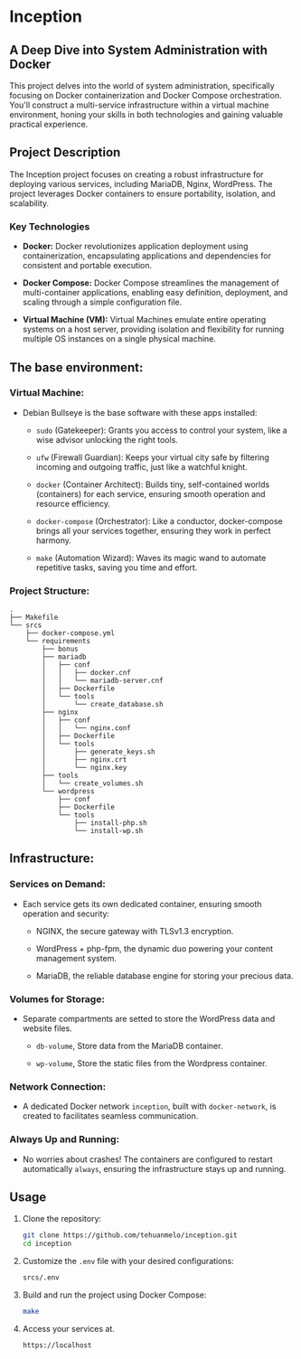 # Inception

## A Deep Dive into System Administration with Docker

This project delves into the world of system administration, specifically focusing on Docker containerization and Docker Compose orchestration. You'll construct a multi-service infrastructure within a virtual machine environment, honing your skills in both technologies and gaining valuable practical experience.

## Project Description
The Inception project focuses on creating a robust infrastructure for deploying various services, including MariaDB, Nginx, WordPress. The project leverages Docker containers to ensure portability, isolation, and scalability.


### Key Technologies

* **Docker:** Docker revolutionizes application deployment using containerization, encapsulating applications and dependencies for consistent and portable execution.

* **Docker Compose:** Docker Compose streamlines the management of multi-container applications, enabling easy definition, deployment, and scaling through a simple configuration file.

* **Virtual Machine (VM):** Virtual Machines emulate entire operating systems on a host server, providing isolation and flexibility for running multiple OS instances on a single physical machine.


## The base environment:

### Virtual Machine:
* Debian Bullseye is the base software with these apps installed:

    - `sudo` (Gatekeeper): Grants you access to control your system, like a wise advisor unlocking the right tools.

    - `ufw` (Firewall Guardian): Keeps your virtual city safe by filtering incoming and outgoing traffic, just like a watchful knight.

    - `docker` (Container Architect): Builds tiny, self-contained worlds (containers) for each service, ensuring smooth operation and resource efficiency.

    - `docker-compose` (Orchestrator): Like a conductor, docker-compose brings all your services together, ensuring they work in perfect harmony.

    - `make` (Automation Wizard): Waves its magic wand to automate repetitive tasks, saving you time and effort. 

### Project Structure:

```
.
├── Makefile
└── srcs
    ├── docker-compose.yml
    └── requirements
        ├── bonus
        ├── mariadb
        │   ├── conf
        │   │   ├── docker.cnf
        │   │   └── mariadb-server.cnf
        │   ├── Dockerfile
        │   └── tools
        │       └── create_database.sh
        ├── nginx
        │   ├── conf
        │   │   └── nginx.conf
        │   ├── Dockerfile
        │   └── tools
        │       ├── generate_keys.sh
        │       ├── nginx.crt
        │       └── nginx.key
        ├── tools
        │   └── create_volumes.sh
        └── wordpress
            ├── conf
            ├── Dockerfile
            └── tools
                ├── install-php.sh
                └── install-wp.sh
```

## Infrastructure:

### Services on Demand:
* Each service gets its own dedicated container, ensuring smooth operation and security:

    - NGINX, the secure gateway with TLSv1.3 encryption. 

    - WordPress + php-fpm, the dynamic duo powering your content management system. 

    - MariaDB, the reliable database engine for storing your precious data. 

### Volumes for Storage:
* Separate compartments are setted to store the WordPress data and website files.

    - `db-volume`, Store data from the MariaDB container.

    - `wp-volume`, Store the static files from the Wordpress container.


### Network Connection: 
* A dedicated Docker network `inception`, built with `docker-network`, is created to facilitates seamless communication.

### Always Up and Running:
* No worries about crashes! The containers are configured to restart automatically `always`, ensuring the infrastructure stays up and running.

## Usage
1. Clone the repository:
    ```bash
    git clone https://github.com/tehuanmelo/inception.git
    cd inception
    ```

2. Customize the `.env` file with your desired configurations:
    ```bash
    srcs/.env
    ```

3. Build and run the project using Docker Compose:
    ```bash
    make
    ```

4. Access your services at.
    ```bash
    https://localhost
    ```



